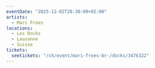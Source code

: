 ```yaml
---
eventDate: "2025-12-02T20:30:00+02:00"
artists:
  - Mari Froes
locations:
  - Les Docks
  - Lausanne
  - Suisse
tickets:
  seetickets: "/ch/event/mari-froes-br-/docks/3476322"
---
```

